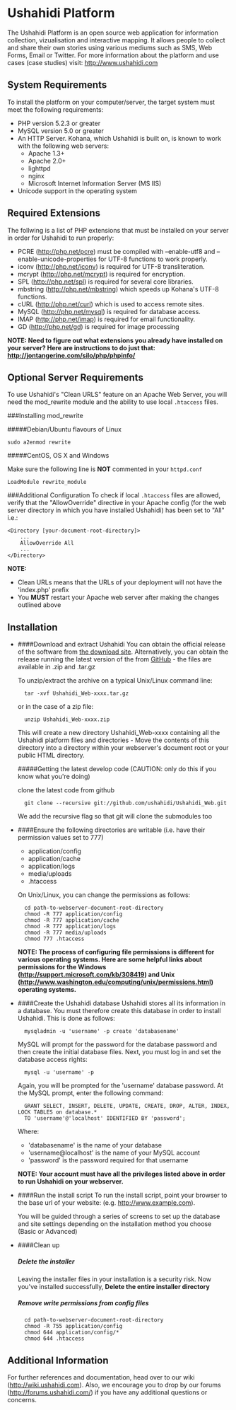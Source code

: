 Ushahidi Platform
=================
The Ushahidi Platform is an open source web application for information collection, vizualisation and interactive 
mapping. It allows people to collect and share their own stories using various mediums such
as SMS, Web Forms, Email or Twitter. For more information about the platform and use cases (case studies) visit: http://www.ushahidi.com


System Requirements
-------------------
To install the platform on your computer/server, the target system must meet the following requirements:

* PHP version 5.2.3 or greater
* MySQL version 5.0 or greater
* An HTTP Server. Kohana, which Ushahidi is built on, is known to work with the following web servers:
    - Apache 1.3+
    - Apache 2.0+
    - lighttpd
    - nginx
    - Microsoft Internet Information Server (MS IIS)
* Unicode support in the operating system


Required Extensions
-------------------
The follwing is a list of PHP extensions that must be installed on your server in order for Ushahidi to run properly:

* PCRE (http://php.net/pcre) must be compiled with –enable-utf8 and –enable-unicode-properties for UTF-8 functions to work properly.
* iconv (http://php.net/iconv) is required for UTF-8 transliteration.
* mcrypt (http://php.net/mcrypt) is required for encryption.
* SPL (http://php.net/spl) is required for several core libraries.
* mbstring (http://php.net/mbstring) which speeds up Kohana's UTF-8 functions.
* cURL (http://php.net/curl) which is used to access remote sites.
* MySQL (http://php.net/mysql) is required for database access.
* IMAP (http://php.net/imap) is required for email functionality.
* GD (http://php.net/gd) is required for image processing

__NOTE: Need to figure out what extensions you already have installed on your server? Here are instructions to do just that: http://jontangerine.com/silo/php/phpinfo/__


Optional Server Requirements
----------------------------
To use Ushahidi's "Clean URLS" feature on an Apache Web Server, you will need the mod_rewrite module
and the ability to use local `.htaccess` files. 

###Installing mod_rewrite

#####Debian/Ubuntu flavours of Linux
    
    sudo a2enmod rewrite

#####CentOS, OS X and Windows

Make sure the following line is __NOT__ commented in your `httpd.conf`

    LoadModule rewrite_module


###Additional Configuration
To check if local `.htaccess` files are allowed, verify that the "AllowOverride" directive in your Apache config 
(for the web server directory in which you have installed Ushahidi) has been set to "All" i.e.:

    <Directory [your-document-root-directory]>
        ...
        AllowOverride All
        ...
    </Directory>

__NOTE:__ 

* Clean URLs means that the URLs of your deployment will not have the 'index.php' prefix
* You __MUST__ restart your Apache web server after making the changes outlined above


Installation
------------
* ####Download and extract Ushahidi
    You can obtain the official release of the software from [the download site](http://download.ushahidi.com). 
    Alternatively, you can obtain the release running the latest version  of the from [GitHub](https://github.com/ushahidi/Ushahidi_Web/archives/master) - the files are available in .zip and .tar.gz
    
    To unzip/extract the archive on a typical Unix/Linux command line:
    
        tar -xvf Ushahidi_Web-xxxx.tar.gz
    
    or in the case of a zip file:

        unzip Ushahidi_Web-xxxx.zip

    This will create a new directory Ushahidi_Web-xxxx containing all the Ushahidi platform files and directories - Move the contents of this directory
    into a directory within your webserver's document root or your public HTML directory.

    #####Getting the latest develop code (CAUTION: only do this if you know what you're doing) 

    clone the latest code from github

        git clone --recursive git://github.com/ushahidi/Ushahidi_Web.git

    We add the recursive flag so that git will clone the submodules too      

* ####Ensure the following directories are writable (i.e. have their permission values set to 777)
    - application/config
    - application/cache
    - application/logs
    - media/uploads
    - .htaccess
    
    On Unix/Linux, you can change the permissions as follows:

        cd path-to-webserver-document-root-directory
        chmod -R 777 application/config
        chmod -R 777 application/cache
        chmod -R 777 application/logs
        chmod -R 777 media/uploads
        chmod 777 .htaccess
        
    __NOTE: The process of configuring file permissions is different for various operating systems. Here are some helpful links about permissions for the Windows (http://support.microsoft.com/kb/308419) and Unix (http://www.washington.edu/computing/unix/permissions.html) operating systems.__

* ####Create the Ushahidi database
    Ushahidi stores all its information in a database. You must therefore create this database in order to install Ushahidi. This is done as follows:
    
        mysqladmin -u 'username' -p create 'databasename'
    
    MySQL will prompt for the password for the <username> database password and then create the initial database files. Next, you must log in and set the 
    database access rights:
    
        mysql -u 'username' -p
    
    Again, you will be prompted for the 'username' database password. At the MySQL prompt, enter the following command:
    
        GRANT SELECT, INSERT, DELETE, UPDATE, CREATE, DROP, ALTER, INDEX, LOCK TABLES on database.* 
        TO 'username'@'localhost' IDENTIFIED BY 'password';
    
    Where:
    - 'databasename' is the name of your database
    - 'username@localhost' is the name of your MySQL account
    - 'password' is the password required for that username

    __NOTE: Your account must have all the privileges listed above in order to run Ushahidi on your webserver.__

* ####Run the install script
    To run the install script, point your browser to the base url of your website: (e.g. http://www.example.com).
    
    You will be guided through a series of screens to set up the database and site settings depending on the installation method you choose (Basic or Advanced)

* ####Clean up
    ##### Delete the installer
    Leaving the installer files in your installation is a security risk.
    Now you've installed successfully, **Delete the entire installer directory**

    ##### Remove write permissions from config files

        cd path-to-webserver-document-root-directory
        chmod -R 755 application/config
        chmod 644 application/config/*
        chmod 644 .htaccess

Additional Information
----------------------
For further references and documentation, head over to our wiki (http://wiki.ushahidi.com). Also, we encourage you to drop by our forums (http://forums.ushahidi.com/) if you have any additional questions or concerns.
